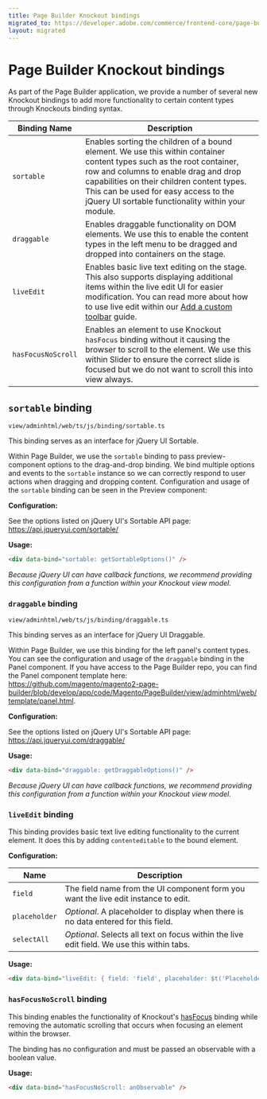 ```yaml
---
title: Page Builder Knockout bindings
migrated_to: https://developer.adobe.com/commerce/frontend-core/page-builder/architecture/knockout-bindings
layout: migrated
---
```


# Page Builder Knockout bindings

As part of the Page Builder application, we provide a number of several new Knockout bindings to add more functionality to certain content types through Knockouts binding syntax.

| Binding Name       | Description                                                                                                                                                                                                                                                                                                |
|--------------------|------------------------------------------------------------------------------------------------------------------------------------------------------------------------------------------------------------------------------------------------------------------------------------------------------------|
| `sortable`         | Enables sorting the children of a bound element. We use this within container content types such as the root container, row and columns to enable drag and drop capabilities on their children content types. This can be used for easy access to the jQuery UI sortable functionality within your module. |
| `draggable`        | Enables draggable functionality on DOM elements. We use this to enable the content types in the left menu to be dragged and dropped into containers on the stage.                                                                                                                                          |
| `liveEdit`         | Enables basic live text editing on the stage. This also supports displaying additional items within the live edit UI for easier modification. You can read more about how to use live edit within our [Add a custom toolbar](../content-types/customize/add-custom-toolbar.md) guide.                      |
| `hasFocusNoScroll` | Enables an element to use Knockout `hasFocus` binding without it causing the browser to scroll to the element. We use this within Slider to ensure the correct slide is focused but we do not want to scroll this into view always.                                                                        |

## `sortable` binding

```shell
view/adminhtml/web/ts/js/binding/sortable.ts
```

This binding serves as an interface for jQuery UI Sortable.

Within Page Builder, we use the `sortable` binding to pass preview-component options to the drag-and-drop binding. We bind multiple options and events to the `sortable` instance so we can correctly respond to user actions when dragging and dropping content. Configuration and usage of the `sortable` binding can be seen in the Preview component:

**Configuration:**

See the options listed on jQuery UI's Sortable API page: https://api.jqueryui.com/sortable/

**Usage:**

```html
<div data-bind="sortable: getSortableOptions()" />
```
_Because jQuery UI can have callback functions, we recommend providing this configuration from a function within your Knockout view model._

### `draggable` binding

```shell
view/adminhtml/web/ts/js/binding/draggable.ts
```

This binding serves as an interface for jQuery UI Draggable.

Within Page Builder, we use this binding for the left panel's content types. You can see the configuration and usage of the `draggable` binding in the Panel component. If you have access to the Page Builder repo, you can find the Panel component template here: https://github.com/magento/magento2-page-builder/blob/develop/app/code/Magento/PageBuilder/view/adminhtml/web/template/panel.html.

**Configuration:**

See the options listed on jQuery UI's Sortable API page: https://api.jqueryui.com/draggable/

**Usage:**

```html
<div data-bind="draggable: getDraggableOptions()" />
```
_Because jQuery UI can have callback functions, we recommend providing this configuration from a function within your Knockout view model._

### `liveEdit` binding

This binding provides basic text live editing functionality to the current element. It does this by adding `contenteditable` to the bound element.

**Configuration:**

| Name    | Description                                                                        |
|---------|------------------------------------------------------------------------------------|
| `field` | The field name from the UI component form you want the live edit instance to edit. |
| `placeholder`  | _Optional_. A placeholder to display when there is no data entered for this field.
| `selectAll`    | _Optional_. Selects all text on focus within the live edit field. We use this within tabs. |

**Usage:**

```html
<div data-bind="liveEdit: { field: 'field', placeholder: $t('Placeholder'), selectAll: true }" />
```

### `hasFocusNoScroll` binding

This binding enables the functionality of Knockout's [hasFocus](https://knockoutjs.com/documentation/hasfocus-binding.html) binding while removing the automatic scrolling that occurs when focusing an element within the browser.

The binding has no configuration and must be passed an observable with a boolean value.

**Usage:**

```html
<div data-bind="hasFocusNoScroll: anObservable" />
```
